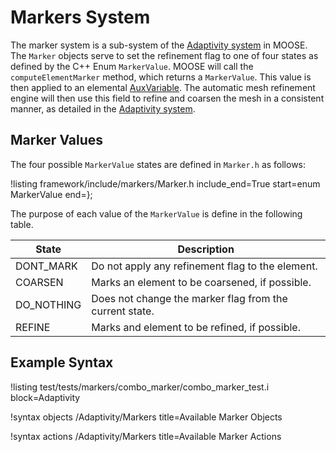 # Markers System

The marker system is a sub-system of the [Adaptivity system](systems/Adaptivity/index.md)
in MOOSE. The `Marker` objects serve to set the refinement flag to one of
four states as defined by the C++ Enum `MarkerValue`. MOOSE
will call the `computeElementMarker` method,
which returns a `MarkerValue`. This value is then applied to an
elemental [AuxVariable](systems/AuxVariables/index.md). The automatic mesh
refinement engine will then use this field to refine and coarsen the
mesh in a consistent manner, as detailed in the [Adaptivity system](systems/Adaptivity/index.md).

## Marker Values

The four possible `MarkerValue` states are defined in `Marker.h` as
follows:

!listing framework/include/markers/Marker.h include_end=True start=enum MarkerValue end=};

The purpose of each value of the `MarkerValue` is define in the
following table.

| State | Description |
| ----- | ----------- |
| DONT_MARK | Do not apply any refinement flag to the element. |
| COARSEN | Marks an element to be coarsened, if possible. |
| DO_NOTHING | Does not change the marker flag from the current state. |
| REFINE | Marks and element to be refined, if possible. |

## Example Syntax

!listing test/tests/markers/combo_marker/combo_marker_test.i block=Adaptivity

!syntax objects /Adaptivity/Markers title=Available Marker Objects

!syntax actions /Adaptivity/Markers title=Available Marker Actions
